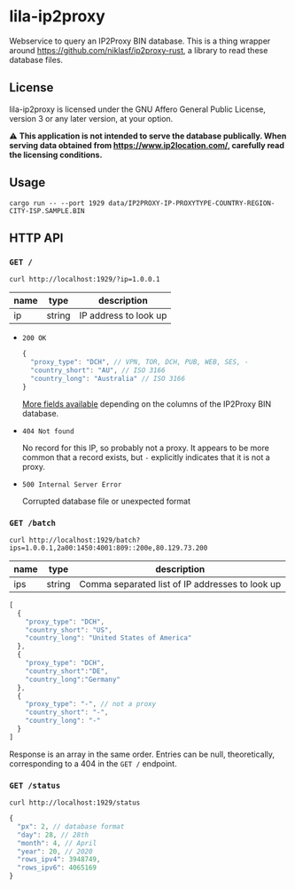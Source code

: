 lila-ip2proxy
=============

Webservice to query an IP2Proxy BIN database. This is a thing wrapper around
https://github.com/niklasf/ip2proxy-rust, a library to read these database
files.

License
-------

lila-ip2proxy is licensed under the GNU Affero General Public License, version 3
or any later version, at your option.

:warning: **This application is not intended to serve the database publically.
When serving data obtained from https://www.ip2location.com/, carefully
read the licensing conditions.**

Usage
-----

```
cargo run -- --port 1929 data/IP2PROXY-IP-PROXYTYPE-COUNTRY-REGION-CITY-ISP.SAMPLE.BIN
```

HTTP API
--------

### `GET /`

```
curl http://localhost:1929/?ip=1.0.0.1
```

name | type | description
--- | --- | ---
ip | string | IP address to look up

* `200 OK`

  ```javascript
  {
    "proxy_type": "DCH", // VPN, TOR, DCH, PUB, WEB, SES, -
    "country_short": "AU", // ISO 3166
    "country_long": "Australia" // ISO 3166
  }
  ```

  [More fields available](https://docs.rs/ip2proxy/1.0/ip2proxy/struct.Row.html)
  depending on the columns of the IP2Proxy BIN database.

* `404 Not found`

  No record for this IP, so probably not a proxy.
  It appears to be more common that a record exists, but `-` explicitly
  indicates that it is not a proxy.

* `500 Internal Server Error`

  Corrupted database file or unexpected format

### `GET /batch`

```
curl http://localhost:1929/batch?ips=1.0.0.1,2a00:1450:4001:809::200e,80.129.73.200
```

name | type | description
---- | --- | --
ips | string | Comma separated list of IP addresses to look up

```javascript
[
  {
    "proxy_type": "DCH",
    "country_short": "US",
    "country_long": "United States of America"
  },
  {
    "proxy_type": "DCH",
    "country_short":"DE",
    "country_long":"Germany"
  },
  {
    "proxy_type": "-", // not a proxy
    "country_short": "-",
    "country_long": "-"
  }
]
```

Response is an array in the same order. Entries can be null, theoretically,
corresponding to a 404 in the `GET /` endpoint.

### `GET /status`

```
curl http://localhost:1929/status
```

```javascript
{
  "px": 2, // database format
  "day": 28, // 28th
  "month": 4, // April
  "year": 20, // 2020
  "rows_ipv4": 3948749,
  "rows_ipv6": 4065169
}
```

